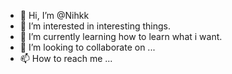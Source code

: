 - 👋 Hi, I’m @Nihkk
- 👀 I’m interested in interesting things.
- 🌱 I’m currently learning how to learn what i want.
- 💞️ I’m looking to collaborate on ...
- 📫 How to reach me ...

<!---
Nihkk/Nihkk is a ✨ special ✨ repository because its `README.md` (this file) appears on your GitHub profile.
You can click the Preview link to take a look at your changes.
--->
